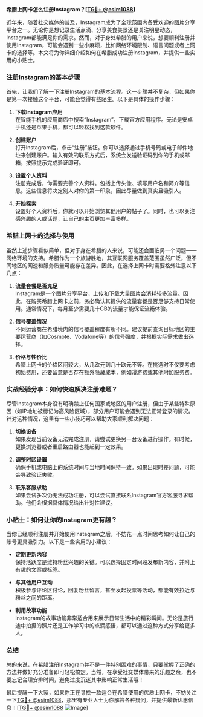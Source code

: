 **希腊上网卡怎么注册Instagram？[[TG💪+ @esim1088](https://t.me/s/esim1088)]**

近年来，随着社交媒体的普及，Instagram成为了全球范围内备受欢迎的图片分享平台之一。无论你是想记录生活点滴、分享美食美景还是关注明星动态，Instagram都能满足你的需求。然而，对于身处希腊的用户来说，想要顺利注册并使用Instagram，可能会遇到一些小麻烦，比如网络环境限制、语言问题或者上网卡的选择等。本文将为你详细介绍如何在希腊成功注册Instagram，并提供一些实用的小贴士。

### 注册Instagram的基本步骤

首先，让我们了解一下注册Instagram的基本流程。这一步骤并不复杂，但如果你是第一次接触这个平台，可能会觉得有些陌生。以下是具体的操作步骤：

1. **下载Instagram应用**  
   在智能手机的应用商店中搜索“Instagram”，下载官方应用程序。无论是安卓手机还是苹果手机，都可以轻松找到这款软件。

2. **创建账户**  
   打开Instagram后，点击“注册”按钮。你可以选择通过手机号码或电子邮件地址来创建账户。输入有效的联系方式后，系统会发送验证码到你的手机或邮箱，按照提示完成验证即可。

3. **设置个人资料**  
   注册完成后，你需要完善个人资料。包括上传头像、填写用户名和简介等信息。这些信息将决定别人对你的第一印象，因此尽量做到真实且吸引人。

4. **开始探索**  
   设置好个人资料后，你就可以开始浏览其他用户的帖子了。同时，也可以关注感兴趣的人或话题，让自己的主页更加丰富多样。

### 希腊上网卡的选择与使用

虽然上述步骤看似简单，但对于身在希腊的人来说，可能还会面临另一个问题——网络环境的支持。希腊作为一个旅游胜地，其互联网服务覆盖范围虽然广泛，但不同地区的网速和服务质量可能存在差异。因此，在选择上网卡时需要格外注意以下几点：

1. **流量套餐是否充足**  
   Instagram是一个图片分享平台，上传和下载大量图片会消耗较多流量。因此，在购买希腊上网卡之前，务必确认其提供的流量套餐是否足够支持日常使用。通常情况下，每月至少需要几十GB的流量才能保证流畅体验。

2. **信号覆盖情况**  
   不同运营商在希腊境内的信号覆盖程度有所不同。建议提前查询目标地区的主要运营商（如Cosmote、Vodafone等）的信号强度，并根据实际需求做出选择。

3. **价格与性价比**  
   希腊上网卡的价格区间较大，从几欧元到几十欧元不等。在挑选时不仅要考虑初始费用，还要留意是否存在额外隐藏成本，例如漫游费或其他附加服务费。

### 实战经验分享：如何快速解决注册难题？

尽管Instagram本身没有明确禁止任何国家或地区的用户注册，但由于某些特殊原因（如IP地址被标记为高风险区域），部分用户可能会遇到无法正常登录的情况。针对这种情况，这里有一些小技巧可以帮助大家顺利解决问题：

1. **切换设备**  
   如果发现当前设备无法完成注册，请尝试更换另一台设备进行操作。有时候，更换浏览器或者重启路由器也能起到一定效果。

2. **调整时区设置**  
   确保手机或电脑上的系统时间与当地时间保持一致。如果出现时差问题，可能会导致验证失败。

3. **联系客服求助**  
   如果尝试多次仍无法成功注册，可以尝试直接联系Instagram官方客服寻求帮助。他们会根据具体情况给出针对性建议。

### 小贴士：如何让你的Instagram更有趣？

当你已经顺利注册并开始使用Instagram之后，不妨花一点时间思考如何让自己的账号更具吸引力。以下是一些实用的小建议：

- **定期更新内容**  
  保持活跃度是维持粉丝兴趣的关键。可以选择固定时间段发布新内容，并附上有趣的文案或标签。

- **与其他用户互动**  
  积极参与评论区讨论，回复粉丝留言，甚至发起投票等活动，都能有效拉近与粉丝之间的距离。

- **利用故事功能**  
  Instagram的故事功能非常适合用来展示日常生活中的精彩瞬间。无论是旅行途中拍摄的照片还是工作学习中的点滴感悟，都可以通过这种方式分享给更多人。

### 总结

总的来说，在希腊注册Instagram并不是一件特别困难的事情，只要掌握了正确的方法并做好充分准备即可轻松搞定。当然，在享受社交媒体带来的乐趣之余，也不要忘记合理安排时间，避免过度沉迷其中影响正常生活哦！

最后提醒一下大家，如果你正在寻找一款适合在希腊使用的优质上网卡，不妨关注一下[TG💪+ @esim1088](https://t.me/s/esim1088)，那里有专业人士为你解答各种疑问，并提供最新优惠信息！[[TG💪+ @esim1088](https://t.me/s/esim1088) ![Image](https://i.postimg.cc/4NQfJmqS/Snipaste-2025-05-13-00-14-12.png)]